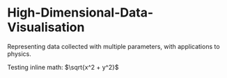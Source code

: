 # High-Dimensional-Data-Visualisation
Representing data collected with multiple parameters, with applications to physics.

Testing inline math: $\sqrt{x^2 + y^2}$
